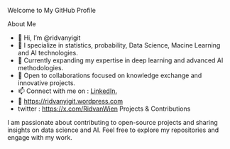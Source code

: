 Welcome to My GitHub Profile

About Me

- 👋 Hi, I’m @ridvanyigit
- 👀 I specialize in statistics, probability, Data Science, Macine Learning and AI technologies.
- 🌱 Currently expanding my expertise in deep learning and advanced AI methodologies.
- 💞️ Open to collaborations focused on knowledge exchange and innovative projects.
- 📫 Connect with me on : [LinkedIn.](https://www.linkedin.com/in/ridvan-yigit-5494842b6/)
- 👀 https://ridvanyigit.wordpress.com
- twitter : https://x.com/RidvanWien
Projects & Contributions

I am passionate about contributing to open-source projects and sharing insights on data science and AI. Feel free to explore my repositories and engage with my work.
